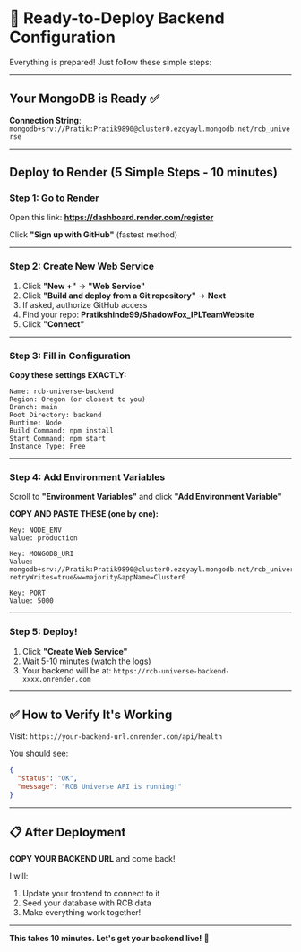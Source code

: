 # 🚀 Ready-to-Deploy Backend Configuration

Everything is prepared! Just follow these simple steps:

---

## Your MongoDB is Ready ✅
**Connection String**: `mongodb+srv://Pratik:Pratik9890@cluster0.ezqyayl.mongodb.net/rcb_universe`

---

## Deploy to Render (5 Simple Steps - 10 minutes)

### Step 1: Go to Render
Open this link: **https://dashboard.render.com/register**

Click **"Sign up with GitHub"** (fastest method)

---

### Step 2: Create New Web Service
1. Click **"New +"** → **"Web Service"**
2. Click **"Build and deploy from a Git repository"** → **Next**
3. If asked, authorize GitHub access
4. Find your repo: **Pratikshinde99/ShadowFox_IPLTeamWebsite**
5. Click **"Connect"**

---

### Step 3: Fill in Configuration

**Copy these settings EXACTLY:**

```
Name: rcb-universe-backend
Region: Oregon (or closest to you)
Branch: main
Root Directory: backend
Runtime: Node
Build Command: npm install
Start Command: npm start
Instance Type: Free
```

---

### Step 4: Add Environment Variables

Scroll to **"Environment Variables"** and click **"Add Environment Variable"**

**COPY AND PASTE THESE (one by one):**

```
Key: NODE_ENV
Value: production
```

```
Key: MONGODB_URI
Value: mongodb+srv://Pratik:Pratik9890@cluster0.ezqyayl.mongodb.net/rcb_universe?retryWrites=true&w=majority&appName=Cluster0
```

```
Key: PORT
Value: 5000
```

---

### Step 5: Deploy!
1. Click **"Create Web Service"**
2. Wait 5-10 minutes (watch the logs)
3. Your backend will be at: `https://rcb-universe-backend-xxxx.onrender.com`

---

## ✅ How to Verify It's Working

Visit: `https://your-backend-url.onrender.com/api/health`

You should see:
```json
{
  "status": "OK",
  "message": "RCB Universe API is running!"
}
```

---

## 📋 After Deployment

**COPY YOUR BACKEND URL** and come back!

I will:
1. Update your frontend to connect to it
2. Seed your database with RCB data
3. Make everything work together!

---

**This takes 10 minutes. Let's get your backend live!** 🚀
